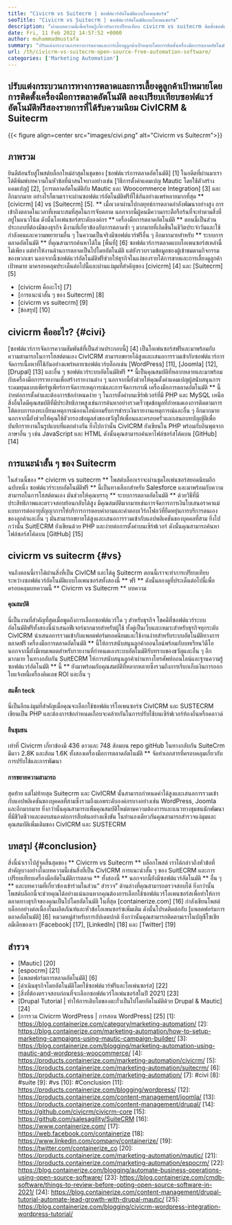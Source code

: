 ```yaml
---
title: "Civicrm vs Suitecrm | ซอฟต์แวร์อัตโนมัติแบบโอเพนซอร์ซ" 
seoTitle: "Civicrm vs Suitecrm | ซอฟต์แวร์อัตโนมัติแบบโอเพนซอร์ซ" 
description: "ผ่านบทความนี้เพื่อเรียนรู้เกี่ยวกับการเปรียบเทียบ civicrm vs suitecrm ติดตั้งซอฟต์แวร์อัตโนมัติการตลาดโอเพนซอร์ซเพื่อให้ได้เปรียบในการแข่งขัน" 
date: Fri, 11 Feb 2022 14:57:52 +0000
author: muhammadmustafa
summary: "ปรับแต่งกระบวนการทางการตลาดและการเลี้ยงดูลูกค้าเป้าหมายโดยการติดตั้งเครื่องมือการตลาดอัตโนมัติ ลองเปรียบเทียบซอฟต์แวร์อัตโนมัติฟรีสองรายการที่ได้รับความนิยม CivICRM & amp; Suitecrm" 
url: /th/civicrm-vs-suitecrm-open-source-free-automation-software/
categories: ['Marketing Automation']
---
```


## ปรับแต่งกระบวนการทางการตลาดและการเลี้ยงดูลูกค้าเป้าหมายโดยการติดตั้งเครื่องมือการตลาดอัตโนมัติ ลองเปรียบเทียบซอฟต์แวร์อัตโนมัติฟรีสองรายการที่ได้รับความนิยม CivICRM & Suitecrm

{{< figure align=center src="images/civi.png" alt="Civicrm vs Suitecrm">}}


## ภาพรวม
ยินดีต้อนรับสู่โพสต์บล็อกใหม่ล่าสุดในชุดของ [ซอฟต์แวร์การตลาดอัตโนมัติ] [1] ในอดีตที่ผ่านมาเราได้ตีพิมพ์บทความในหัวข้อที่น่าสนใจบางอย่างเช่น [วิธีการตั้งค่าแคมเปญ Mautic โดยใช้ตัวสร้างแคมเปญ] [2], [การตลาดอัตโนมัติกับ Mautic และ Woocommerce Integration] [3] และอีกมากมาย อย่างไรก็ตามเราจะผ่านซอฟต์แวร์อัตโนมัติฟรีที่ใช้กันอย่างแพร่หลายมากที่สุด ** [civicrm] [4] vs [Suitecrm] [5]. ** เมื่อเวลาผ่านไปกลยุทธ์การตลาดกำลังพัฒนาอย่างสูง การเข้าถึงตลาดในเวลาที่เหมาะสมที่สุดในการจับตลาด นอกจากนี้ผู้คนมีความกระตือรือร้นที่จะทำตามสิ่งที่อยู่ในแนวโน้ม
ดังนั้นโอเพ่นซอร์สระดับองค์กร ** เครื่องมือการตลาดอัตโนมัติ ** ตอนนี้เป็นส่วนประกอบที่ต้องมีของธุรกิจ มีงานที่เกี่ยวข้องกับการตลาดซ้ำ ๆ มากมายที่เกิดขึ้นในชีวิตประจำวันและใช้กำลังคนและความพยายามอื่น ๆ ในความเป็นจริงมีซอฟต์แวร์ฟรีอื่น ๆ อีกมากมายสำหรับ ** ระบบการตลาดอัตโนมัติ ** ที่คุณสามารถค้นหาได้ใน [พื้นที่] [6] ซอฟต์แวร์การตลาดแบบโอเพนซอร์สเหล่านี้ไม่เพียง แต่ทำให้งานด้านการตลาดเป็นไปโดยอัตโนมัติ แต่ยังรวบรวมข้อมูลของผู้เข้าชมตามกิจกรรมของพวกเขา นอกจากนี้ซอฟต์แวร์อัตโนมัติฟรีช่วยให้ธุรกิจในแง่ของรายได้การขายและการเลี้ยงดูลูกค้าเป้าหมาย มาครอบคลุมประเด็นต่อไปนี้และผ่านแง่มุมที่สำคัญของ [civicrm] [4] และ [Suitecrm] [5]
  * [civicrm คืออะไร] [7]
  * [การแนะนำสั้น ๆ ของ Suitecrm] [8]
  * [civicrm vs suitecrm] [9]
  * [ข้อสรุป] [10]

## civicrm คืออะไร? {#civi}
[ซอฟต์แวร์การจัดการความสัมพันธ์ที่เป็นส่วนประกอบนี้] [4] เป็นโอเพ่นซอร์สฟรีและมาพร้อมกับความสามารถในการโฮสต์ตนเอง CivICRM สามารถขยายได้สูงและเสนอการรวมเข้ากับซอฟต์แวร์การจัดการเนื้อหาที่ใช้กันอย่างแพร่หลายซอฟต์แวร์บล็อกเช่น [WordPress] [11], [Joomla] [12], [Drupal] [13] และอื่น ๆ ซอฟต์แวร์ระบบอัตโนมัติฟรี ** นี้เป็นคุณสมบัติที่หลากหลายและมาพร้อมกับเครื่องมือการรายงานเพื่อสร้างรายงานต่าง ๆ นอกจากนี้ยังช่วยให้คุณตั้งค่าแคมเปญผู้สนับสนุนการระดมทุนแบบเพียร์ทูเพียร์การจัดการเหตุการณ์และการจัดการกรณี
เครื่องมือการตลาดอัตโนมัติ ** นี้ง่ายต่อการตั้งค่าและต้องการข้อกำหนดง่าย ๆ ในการตั้งค่าบนเซิร์ฟเวอร์ที่มี PHP และ MySQL เหนือสิ่งอื่นใดมีคุณสมบัติที่มีประสิทธิภาพสูงเช่นการค้นหาอย่างรวดเร็วชุดข้อมูลที่กำหนดเองการติดตามการโต้ตอบการลงทะเบียนเหตุการณ์ออนไลน์ยอมรับการชำระเงินรายงานเหตุการณ์และอื่น ๆ อีกมากมาย นอกจากนี้ยังช่วยให้คุณใช้ตัวกรองข้อมูลส่งของขวัญให้เพื่อนและครอบครัวและเสนอบทบัญญัติเพื่อบันทึกรายงานในรูปแบบที่แตกต่างกัน ยิ่งไปกว่านั้น CivICRM ยังเขียนใน PHP พร้อมกับอินพุตจากภาษาอื่น ๆ เช่น JavaScript และ HTML ดังนั้นคุณสามารถค้นหาไฟล์ซอร์สโค้ดบน [GitHub] [14]

## การแนะนำสั้น ๆ ของ Suitecrm
ในส่วนนี้ของ ** civicrm vs suitecrm ** โพสต์บล็อกเราจะผ่านชุดโอเพ่นซอร์สยอดนิยมอีกฉบับหนึ่ง ซอฟต์แวร์ระบบอัตโนมัติฟรี ** นี้เป็นทางเลือกสำหรับ Salesforce และมาพร้อมกับความสามารถในการโฮสต์ตนเอง มันช่วยให้คุณบรรลุ ** ระบบการตลาดอัตโนมัติ ** ด้วยวิธีที่มีประสิทธิภาพและตรวจสอบย้อนกลับได้สูง มีคุณสมบัติมากมายเช่นการจัดการการเงินใบเสนอราคาแม่แบบการต่ออายุสัญญาการให้บริการการตอบคำถามและคำตอบเวิร์กโฟลว์ที่ยืดหยุ่นการบริการตนเองของลูกค้าและอื่น ๆ มันสามารถขยายได้สูงและเสนอการรวมเข้ากับแอปพลิเคชันของบุคคลที่สาม ยิ่งไปกว่านั้น SuitECRM ยังเขียนด้วย PHP และง่ายต่อการตั้งค่าบนเซิร์ฟเวอร์ ดังนั้นคุณสามารถค้นหาไฟล์ซอร์สโค้ดบน [GitHub] [15]

## civicrm vs suitecrm {#vs}
จนถึงตอนนี้เราได้ผ่านสิ่งที่เป็น CivICM และได้ดู Suitecrm ตอนนี้เราจะทำการเปรียบเทียบระหว่างซอฟต์แวร์อัตโนมัติแบบโอเพนซอร์สทั้งสองนี้ ** ฟรี ** ดังนั้นลองดูที่ประเด็นต่อไปนี้เพื่อครอบคลุมบทความนี้ ** Civicrm vs Suitecrm ** บทความ

#### คุณสมบัติ
นี่เป็นงานที่สำคัญที่สุดเมื่อพูดถึงการเลือกซอฟต์แวร์ใด ๆ สำหรับธุรกิจ โชคดีที่ซอฟต์แวร์ระบบอัตโนมัติฟรีทั้งสองนี้นำเสนอฟีเจอร์มากมายสำหรับผู้ใช้ ทั้งคู่เป็นเว็บและเหมาะสำหรับธุรกิจทุกระดับ CivICRM นำเสนอการรวมเข้ากับแพลตฟอร์มยอดนิยมและใช้งานง่ายสำหรับระบบอัตโนมัติทางการตลาดฟรี เครื่องมือการตลาดอัตโนมัติ ** นี้ให้การสนับสนุนลูกค้าออนไลน์พร้อมกับบทเรียนวิดีโอ นอกจากนี้ยังมีเทมเพลตสำหรับรายงานที่กำหนดเองระบบอัตโนมัติรับทราบของขวัญและอื่น ๆ อีกมากมาย ในทางกลับกัน SuitECRM ให้การสนับสนุนลูกค้าผ่านทางโทรศัพท์ออนไลน์และฐานความรู้ ซอฟต์แวร์อัตโนมัติ ** นี้ ** ยังมาพร้อมกับคุณสมบัติที่หลากหลายซึ่งรวมถึงการเรียกเก็บเงินการออกใบแจ้งหนี้เครื่องคิดเลข ROI และอื่น ๆ

#### สแต็ก teck
นี่เป็นอีกแง่มุมที่สำคัญเมื่อคุณจะเลือกใช้ซอฟต์แวร์โอเพนซอร์ซ CivICRM และ SUSTECRM เขียนเป็น PHP และต้องการข้อกำหนดเกือบจะคล้ายกันในการปรับใช้บนเซิร์ฟเวอร์ท้องถิ่นหรือคลาวด์

#### ยืนชุมชน
เท่าที่ Civicrm เกี่ยวข้องมี 436 ดาวและ 748 ส้อมบน repo gitHub ในทางกลับกัน SuiteCrm มีดาว 2.8K และส้อม 1.6K ทั้งสองเครื่องมือการตลาดอัตโนมัติ ** จัดทำเอกสารที่ครอบคลุมเกี่ยวกับการปรับใช้และการพัฒนา

#### การขยายความสามารถ
สุดท้าย แต่ไม่ท้ายสุด Suitecrm และ CivICRM นั้นสามารถกำหนดค่าได้สูงและเสนอการรวมเข้ากับแอปพลิเคชันของบุคคลที่สามซึ่งรวมถึงแอพระดับองค์กรบางอย่างเช่น WordPress, Joomla และอีกมากมาย ยิ่งกว่านั้นคุณสามารถเพิ่มคุณสมบัติใหม่ตามความต้องการและแนวทางชุมชนนักพัฒนาที่มีชีวิตชีวาและตอบสนองต่อการสืบค้นอย่างแข็งขัน
ในทำนองเดียวกันคุณสามารถสำรวจแง่มุมและคุณสมบัติเพิ่มเติมของ CivICRM และ SUSTECRM

## บทสรุป {#conclusion}
สิ่งนี้นำเราไปสู่จุดสิ้นสุดของ ** Civicrm vs Suitecrm ** บล็อกโพสต์ เราได้กล่าวถึงหัวข้อที่สำคัญบางอย่างในบทความนี้เช่นสิ่งที่เป็น CivICRM การแนะนำสั้น ๆ ของ SuitECRM และการเปรียบเทียบเครื่องมืออัตโนมัติการตลาด ** ทั้งสองนี้ ** นอกจากนี้ยังมีซอฟต์แวร์อัตโนมัติ ** อื่น ๆ ** และบทความที่เกี่ยวข้องเข้าร่วมในส่วน“ สำรวจ” ด้านล่างที่คุณสามารถตรวจสอบได้ ยิ่งกว่านั้นโพสต์บล็อกนี้จะช่วยคุณได้อย่างแน่นอนหากคุณต้องการเลือกใช้ซอฟต์แวร์โอเพนซอร์สเพื่อทำให้การตลาดทางธุรกิจของคุณเป็นไปโดยอัตโนมัติ
ในที่สุด [containerize.com] [16] กำลังเขียนโพสต์บล็อกอย่างต่อเนื่องในผลิตภัณฑ์และหัวข้อโอเพนซอร์ซเพิ่มเติม ดังนั้นโปรดติดต่อกับ [แพลตฟอร์มการตลาดอัตโนมัติ] [6] หมวดหมู่สำหรับการอัปเดตปกติ ยิ่งกว่านั้นคุณสามารถติดตามเราในบัญชีโซเชียลมีเดียของเรา [Facebook] [17], [LinkedIn] [18] และ [Twitter] [19]

## สำรวจ
  * [Mautic] [20]
  * [espocrm] [21]
  * [แพลตฟอร์มการตลาดอัตโนมัติ] [6]
  * [ดำเนินธุรกิจโดยอัตโนมัติโดยใช้ซอฟต์แวร์ฟรีและโอเพ่นซอร์ส] [22]
  * [สิ่งที่ต้องตรวจสอบก่อนที่จะเลือกซอฟต์แวร์โอเพ่นซอร์สในปี 2021] [23]
  * [Drupal Tutorial | ทำให้การเติบโตของตะกั่วเป็นไปโดยอัตโนมัติด้วย Drupal & Mautic] [24]
  * [การรวม Civicrm WordPress | การสอน WordPress] [25]
[1]: https://blog.containerize.com/category/marketing-automation/
[2]: https://blog.containerize.com/marketing-automation/how-to-setup-marketing-campaigns-using-mautic-campaign-builder/
[3]: https://blog.containerize.com/blogging/marketing-automation-using-mautic-and-wordpress-woocommerce/
[4]: https://products.containerize.com/marketing-automation/civicrm/
[5]: https://products.containerize.com/marketing-automation/suitecrm/
[6]: https://products.containerize.com/marketing-automation/
[7]: #civi
[8]: #suite
[9]: #vs
[10]: #Conclusion
[11]: https://products.containerize.com/blogging/wordpress/
[12]: https://products.containerize.com/content-management/joomla/
[13]: https://products.containerize.com/content-management/drupal/
[14]: https://github.com/civicrm/civicrm-core
[15]: https://github.com/salesagility/SuiteCRM
[16]: https://www.containerize.com/
[17]: https://web.facebook.com/containerize
[18]: https://www.linkedin.com/company/containerize/
[19]: https://twitter.com/containerize_co
[20]: https://products.containerize.com/marketing-automation/mautic/
[21]: https://products.containerize.com/marketing-automation/espocrm/
[22]: https://blog.containerize.com/blogging/automate-business-operations-using-open-source-software/
[23]: https://blog.containerize.com/cmdb-software/things-to-review-before-opting-open-source-software-in-2021/
[24]: https://blog.containerize.com/content-management/drupal-tutorial-automate-lead-growth-with-drupal-mautic/
[25]: https://blog.containerize.com/blogging/civicrm-wordpress-integration-wordpress-tutorial/

